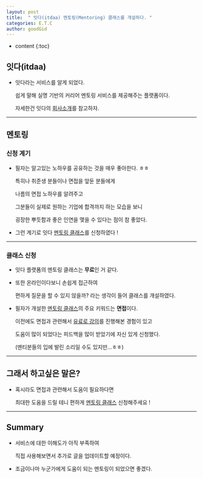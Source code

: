 ```yaml
---
layout: post
title:  " 잇다(itdaa) 멘토링(Mentoring) 클래스를 개설하다. "
categories: E.T.C
author: goodGid
---
```

* content
{:toc}

## 잇다(itdaa)

* 잇다라는 서비스를 알게 되었다.

  쉽게 말해 실명 기반의 커리어 멘토링 서비스를 제공해주는 플랫폼이다.

  자세한건 잇다의 [회사소개](https://www.itdaa.net/about/about_us)를 참고하자.

---

## 멘토링

### 신청 계기

* 필자는 알고있는 노하우를 공유하는 것을 매우 좋아한다. ㅎㅎ

  특히나 취준생 분들이나 면접을 앞둔 분들에게

  나름의 면접 노하우를 알려주고 
  
  그분들이 실제로 원하는 기업에 합격까지 하는 모습을 보니 
  
  굉장한 뿌듯함과 좋은 인연을 맺을 수 있다는 점이 참 좋았다.

* 그런 계기로 잇다 [멘토링 클래스](https://www.itdaa.net/mentors/176384)를 신청하였다 !

---

### 클래스 신청

* 잇다 플랫폼의 멘토링 클래스는 **무료**인 거 같다.

* 또한 온라인이다보니 손쉽게 접근하여
  
  편하게 질문을 할 수 있지 않을까? 라는 생각이 들어 클래스를 개설하였다.

* 필자가 개설한 [멘토링 클래스](https://www.itdaa.net/mentors/176384)의 주요 키워드는 **면접**이다.

  이전에도 면접과 관련해서 [유료로 강의]({{site.url}}/Taling/)를 진행해본 경험이 있고

  도움이 많이 되었다는 피드백을 많이 받았기에 자신 있게 신청했다.
  
  (멘티분들의 입에 발린 소리일 수도 있지만...ㅎㅎ)


---

## 그래서 하고싶은 말은?

* 혹시라도 면접과 관련해서 도움이 필요하다면

  최대한 도움을 드릴 테니 편하게 [멘토링 클래스](https://www.itdaa.net/mentors/176384) 신청해주세요 ! 


---

## Summary

* 서비스에 대한 이해도가 아직 부족하여

  직접 사용해보면서 추가로 글을 업데이트할 예정이다.

* 조금이나마 누군가에게 도움이 되는 멘토링이 되었으면 좋겠다.
